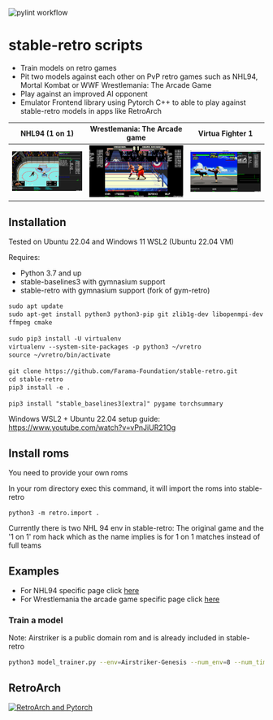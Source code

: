 ![pylint workflow](https://github.com/MatPoliquin/stable-retro-scripts/actions/workflows/pylint.yml/badge.svg)

# stable-retro scripts

* Train models on retro games
* Pit two models against each other on PvP retro games such as NHL94, Mortal Kombat or WWF Wrestlemania: The Arcade Game
* Play against an improved AI opponent
* Emulator Frontend library using Pytorch C++ to able to play against stable-retro models in apps like RetroArch


NHL94 (1 on 1)           |  Wrestlemania: The Arcade game |  Virtua Fighter 1
:-------------------------:|:-------------------------:|:-------------------------:
![screenshot 01](./screenshots/nhl94.png)  |  ![wwf vs](./screenshots/wwf.png) | ![vf](./screenshots/virtua_fighter.png)


## Installation

Tested on Ubuntu 22.04 and Windows 11 WSL2 (Ubuntu 22.04 VM)

Requires:
*   Python 3.7 and up
*   stable-baselines3 with gymnasium support
*   stable-retro with gymnasium support (fork of gym-retro)

```
sudo apt update
sudo apt-get install python3 python3-pip git zlib1g-dev libopenmpi-dev ffmpeg cmake

sudo pip3 install -U virtualenv
virtualenv --system-site-packages -p python3 ~/vretro
source ~/vretro/bin/activate

git clone https://github.com/Farama-Foundation/stable-retro.git
cd stable-retro
pip3 install -e .

pip3 install "stable_baselines3[extra]" pygame torchsummary
```

Windows WSL2 + Ubuntu 22.04 setup guide: https://www.youtube.com/watch?v=vPnJiUR21Og

## Install roms
You need to provide your own roms

In your rom directory exec this command, it will import the roms into stable-retro
```
python3 -m retro.import .
```

Currently there is two NHL 94 env in stable-retro: The original game and the '1 on 1' rom hack which as the name implies is for 1 on 1 matches instead of full teams

## Examples

*   For NHL94 specific page click [here](./readmes/NHL94-README.md)
*   For Wrestlemania the arcade game specific page click [here](./readmes/WWF-README.md)

### Train a model
Note: Airstriker is a public domain rom and is already included in stable-retro
```bash
python3 model_trainer.py --env=Airstriker-Genesis --num_env=8 --num_timesteps=100_000_000 --play
```

## RetroArch
[![RetroArch and Pytorch](https://img.youtube.com/vi/hkOcxJvJVjk/0.jpg)](https://www.youtube.com/watch?v=hkOcxJvJVjk)

